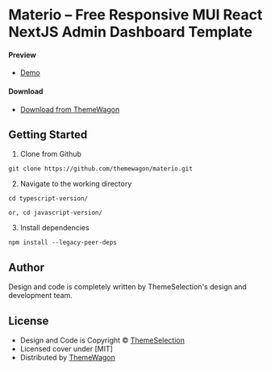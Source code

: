 # Materio – Free Responsive MUI React NextJS Admin Dashboard Template

#### Preview

 - [Demo](https://themewagon.github.io/materio/)

#### Download
 - [Download from ThemeWagon](https://themewagon.com/themes/free-responsive-mui-react-nextjs-admin-dashboard-template-materio/)
 
 
## Getting Started

1. Clone from Github 
```
git clone https://github.com/themewagon/materio.git
```
2. Navigate to the working directory
```
cd typescript-version/

or, cd javascript-version/
```
3. Install dependencies
```
npm install --legacy-peer-deps
```
## Author

Design and code is completely written by ThemeSelection's design and development team.  


## License

 - Design and Code is Copyright &copy; [ThemeSelection](https://themeselection.com/)
 - Licensed cover under [MIT]
 - Distributed by [ThemeWagon](https://themewagon.com)

